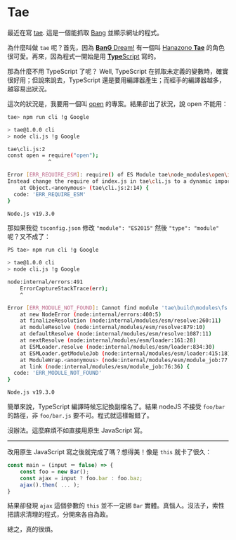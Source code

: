# Tae

最近在寫 [tae](https://github.com/iigmir/tae). 這是一個能抓取 [Bang](https://duckduckgo.com/bangs) 並顯示網址的程式。

為什麼叫做 `tae` 呢？首先，因為 [**BanG** Dream!](https://bandori.fandom.com/wiki/BanG_Dream!) 有一個叫 [Hanazono **Tae**](https://bandori.fandom.com/wiki/Hanazono_Tae) 的角色很可愛。再來，因為程式一開始是用 [**Type**Script](https://www.typescriptlang.org) 寫的。

那為什麼不用 TypeScript 了呢？ Well, TypeScript 在抓取未定義的變數時，確實很好用；但說來說去，TypeScript 還是要用編譯器產生；而經手的編譯器越多，越容易出狀況。

這次的狀況是，我要用一個叫 [open](https://github.com/sindresorhus/open) 的專案。結果卻出了狀況，說 open 不能用：

```bash
tae> npm run cli !g Google

> tae@1.0.0 cli
> node cli.js !g Google

tae\cli.js:2
const open = require("open");
             ^

Error [ERR_REQUIRE_ESM]: require() of ES Module tae\node_modules\open\index.js from tae\cli.js not supported.
Instead change the require of index.js in tae\cli.js to a dynamic import() which is available in all CommonJS modules.
    at Object.<anonymous> (tae\cli.js:2:14) {
  code: 'ERR_REQUIRE_ESM'
}

Node.js v19.3.0
```

那如果我從 `tsconfig.json` 修改 `"module": "ES2015"` 然後 `"type": "module"` 呢？又不成了：

```bash
PS tae> npm run cli !g Google

> tae@1.0.0 cli
> node cli.js !g Google

node:internal/errors:491
    ErrorCaptureStackTrace(err);
    ^

Error [ERR_MODULE_NOT_FOUND]: Cannot find module 'tae\build\modules\fs' imported from tae\build\BangList.js
    at new NodeError (node:internal/errors:400:5)
    at finalizeResolution (node:internal/modules/esm/resolve:260:11)
    at moduleResolve (node:internal/modules/esm/resolve:879:10)
    at defaultResolve (node:internal/modules/esm/resolve:1087:11)
    at nextResolve (node:internal/modules/esm/loader:161:28)
    at ESMLoader.resolve (node:internal/modules/esm/loader:834:30)
    at ESMLoader.getModuleJob (node:internal/modules/esm/loader:415:18)
    at ModuleWrap.<anonymous> (node:internal/modules/esm/module_job:77:40)
    at link (node:internal/modules/esm/module_job:76:36) {
  code: 'ERR_MODULE_NOT_FOUND'
}

Node.js v19.3.0
```

簡單來說，TypeScript 編譯時候忘記換副檔名了。結果 nodeJS 不接受 `foo/bar` 的路徑，非 `foo/bar.js` 要不可。程式就這樣報錯了。

沒辦法。這麼麻煩不如直接用原生 JavaScript 寫。

---

改用原生 JavaScript 寫之後就完成了嗎？想得美！像是 `this` 就卡了很久：

```js
const main = (input ＝ false) => {
    const foo = new Bar();
    const ajax = input ? foo.bar : foo.baz;
    ajax().then( ... );
}
```

結果卻發現 `ajax` 這個參數的 `this` 並不一定綁 `Bar` 實體。真惱人。沒法子，索性把請求清理的程式，分開來各自為政。

總之，真的很煩。

